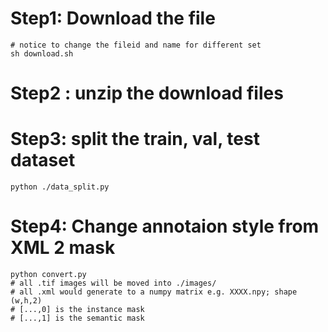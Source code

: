 # Step1: Download the file 
```
# notice to change the fileid and name for different set
sh download.sh
```

# Step2 : unzip the download files

# Step3: split the train, val, test dataset 
```
python ./data_split.py
```

# Step4: Change annotaion style from XML 2 mask
```
python convert.py
# all .tif images will be moved into ./images/
# all .xml would generate to a numpy matrix e.g. XXXX.npy; shape (w,h,2)
# [...,0] is the instance mask
# [...,1] is the semantic mask
```